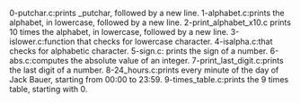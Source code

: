 0-putchar.c:prints _putchar, followed by a new line.
1-alphabet.c:prints the alphabet, in lowercase, followed by a new line.
2-print_alphabet_x10.c prints 10 times the alphabet, in lowercase, followed by a new line.
3-islower.c:function that checks for lowercase character.
4-isalpha.c:that checks for alphabetic character.
5-sign.c: prints the sign of a number.
6-abs.c:computes the absolute value of an integer.
7-print_last_digit.c:prints the last digit of a number.
8-24_hours.c:prints every minute of the day of Jack Bauer, starting from 00:00 to 23:59.
9-times_table.c:prints the 9 times table, starting with 0.
